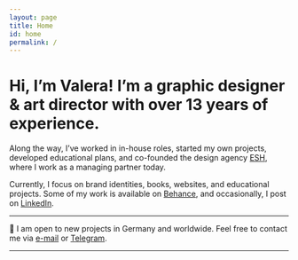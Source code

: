 ```yaml
---
layout: page
title: Home
id: home
permalink: /
---
```


<style>
  /* By default, keep the image responsive and limit it to 100% width. */
  .my-responsive-image {
    display: block;
    margin-left: 0px;
    max-width: 10%;
	min-width: 70px;
    height: auto;
	align: left;
  }

  /* First breakpoint at 768px */
 /* @media (min-width: 768px) {
    .my-responsive-image {
      max-width: 15%;
    }
  } 

  /* Second breakpoint at 1204px */
  @media (min-width: 1024px) {
    .my-responsive-image {
      max-width: 120px;
    }
  } 
</style>

# Hi, I’m Valera! I’m a graphic designer & art director with over 13 years of experience. 

Along the way, I’ve worked in in-house roles, started my own projects, developed educational plans, and co-founded the design agency [ESH](https://eshgruppa.com/), where I work as a managing partner today.

Currently, I focus on brand identities, books, websites, and educational projects. Some of my work is available on [Behance](https://www.behance.net/kozhanov), and occasionally, I post on [LinkedIn](https://www.linkedin.com/in/valera-kozhanov/).

---
 🥨 I am open to new projects in Germany and worldwide. Feel free to contact me via [e-mail](mailto:valera@eshgruppa.com) or [Telegram](https://t.me/wa_koo).
 
---------



<!-- Insert your single image -->
<!--<img src="/assets/valera.png" alt="small portrait" class="my-responsive-image">-->

